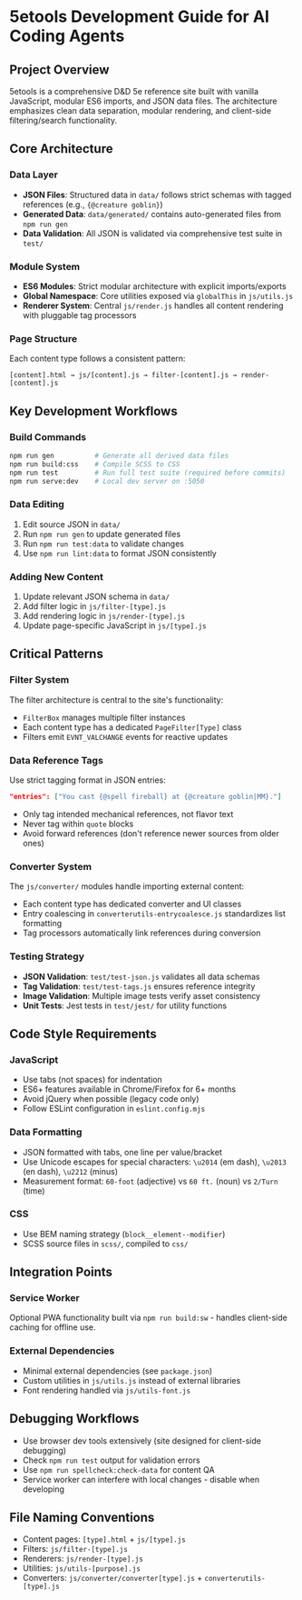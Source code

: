 
# 5etools Development Guide for AI Coding Agents


## Project Overview
5etools is a comprehensive D&D 5e reference site built with vanilla JavaScript, modular ES6 imports, and JSON data files. The architecture emphasizes clean data separation, modular rendering, and client-side filtering/search functionality.

## Core Architecture

### Data Layer
- **JSON Files**: Structured data in `data/` follows strict schemas with tagged references (e.g., `{@creature goblin}`)
- **Generated Data**: `data/generated/` contains auto-generated files from `npm run gen`
- **Data Validation**: All JSON is validated via comprehensive test suite in `test/`

### Module System
- **ES6 Modules**: Strict modular architecture with explicit imports/exports
- **Global Namespace**: Core utilities exposed via `globalThis` in `js/utils.js`
- **Renderer System**: Central `js/render.js` handles all content rendering with pluggable tag processors

### Page Structure
Each content type follows a consistent pattern:
```
[content].html → js/[content].js → filter-[content].js → render-[content].js
```

## Key Development Workflows

### Build Commands
```bash
npm run gen          # Generate all derived data files
npm run build:css    # Compile SCSS to CSS
npm run test         # Run full test suite (required before commits)
npm run serve:dev    # Local dev server on :5050
```

### Data Editing
1. Edit source JSON in `data/`
2. Run `npm run gen` to update generated files
3. Run `npm run test:data` to validate changes
4. Use `npm run lint:data` to format JSON consistently

### Adding New Content
1. Update relevant JSON schema in `data/`
2. Add filter logic in `js/filter-[type].js`
3. Add rendering logic in `js/render-[type].js`
4. Update page-specific JavaScript in `js/[type].js`

## Critical Patterns

### Filter System
The filter architecture is central to the site's functionality:
- `FilterBox` manages multiple filter instances
- Each content type has a dedicated `PageFilter[Type]` class
- Filters emit `EVNT_VALCHANGE` events for reactive updates

### Data Reference Tags
Use strict tagging format in JSON entries:
```json
"entries": ["You cast {@spell fireball} at {@creature goblin|MM}."]
```
- Only tag intended mechanical references, not flavor text
- Never tag within `quote` blocks
- Avoid forward references (don't reference newer sources from older ones)

### Converter System
The `js/converter/` modules handle importing external content:
- Each content type has dedicated converter and UI classes
- Entry coalescing in `converterutils-entrycoalesce.js` standardizes list formatting
- Tag processors automatically link references during conversion

### Testing Strategy
- **JSON Validation**: `test/test-json.js` validates all data schemas
- **Tag Validation**: `test/test-tags.js` ensures reference integrity
- **Image Validation**: Multiple image tests verify asset consistency
- **Unit Tests**: Jest tests in `test/jest/` for utility functions

## Code Style Requirements

### JavaScript
- Use tabs (not spaces) for indentation
- ES6+ features available in Chrome/Firefox for 6+ months
- Avoid jQuery when possible (legacy code only)
- Follow ESLint configuration in `eslint.config.mjs`

### Data Formatting
- JSON formatted with tabs, one line per value/bracket
- Use Unicode escapes for special characters: `\u2014` (em dash), `\u2013` (en dash), `\u2212` (minus)
- Measurement format: `60-foot` (adjective) vs `60 ft.` (noun) vs `2/Turn` (time)

### CSS
- Use BEM naming strategy (`block__element--modifier`)
- SCSS source files in `scss/`, compiled to `css/`

## Integration Points

### Service Worker
Optional PWA functionality built via `npm run build:sw` - handles client-side caching for offline use.

### External Dependencies
- Minimal external dependencies (see `package.json`)
- Custom utilities in `js/utils.js` instead of external libraries
- Font rendering handled via `js/utils-font.js`

## Debugging Workflows
- Use browser dev tools extensively (site designed for client-side debugging)
- Check `npm run test` output for validation errors
- Use `npm run spellcheck:check-data` for content QA
- Service worker can interfere with local changes - disable when developing

## File Naming Conventions
- Content pages: `[type].html` + `js/[type].js`
- Filters: `js/filter-[type].js`
- Renderers: `js/render-[type].js`
- Utilities: `js/utils-[purpose].js`
- Converters: `js/converter/converter[type].js` + `converterutils-[type].js`
